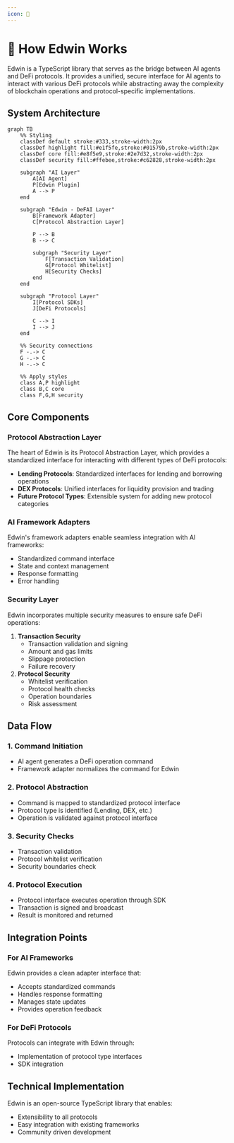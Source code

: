 ```yaml
---
icon: 🦉
---
```


# 🦉 How Edwin Works

Edwin is a TypeScript library that serves as the bridge between AI agents and DeFi protocols. It provides a unified, secure interface for AI agents to interact with various DeFi protocols while abstracting away the complexity of blockchain operations and protocol-specific implementations.

## System Architecture

```mermaid
graph TB
    %% Styling
    classDef default stroke:#333,stroke-width:2px
    classDef highlight fill:#e1f5fe,stroke:#01579b,stroke-width:2px
    classDef core fill:#e8f5e9,stroke:#2e7d32,stroke-width:2px
    classDef security fill:#ffebee,stroke:#c62828,stroke-width:2px

    subgraph "AI Layer"
        A[AI Agent]
        P[Edwin Plugin]
        A --> P
    end
    
    subgraph "Edwin - DeFAI Layer"
        B[Framework Adapter]
        C[Protocol Abstraction Layer]
        
        P --> B
        B --> C
        
        subgraph "Security Layer"
            F[Transaction Validation]
            G[Protocol Whitelist]
            H[Security Checks]
        end
    end
    
    subgraph "Protocol Layer"
        I[Protocol SDKs]
        J[DeFi Protocols]
        
        C --> I
        I --> J
    end
    
    %% Security connections
    F -.-> C
    G -.-> C
    H -.-> C

    %% Apply styles
    class A,P highlight
    class B,C core
    class F,G,H security
```

## Core Components

### Protocol Abstraction Layer

The heart of Edwin is its Protocol Abstraction Layer, which provides a standardized interface for interacting with different types of DeFi protocols:

* **Lending Protocols**: Standardized interfaces for lending and borrowing operations
* **DEX Protocols**: Unified interfaces for liquidity provision and trading
* **Future Protocol Types**: Extensible system for adding new protocol categories

### AI Framework Adapters

Edwin's framework adapters enable seamless integration with AI frameworks:

* Standardized command interface
* State and context management
* Response formatting
* Error handling

### Security Layer

Edwin incorporates multiple security measures to ensure safe DeFi operations:

1. **Transaction Security**
   * Transaction validation and signing
   * Amount and gas limits
   * Slippage protection
   * Failure recovery
2. **Protocol Security**
   * Whitelist verification
   * Protocol health checks
   * Operation boundaries
   * Risk assessment

## Data Flow

### 1. Command Initiation

* AI agent generates a DeFi operation command
* Framework adapter normalizes the command for Edwin

### 2. Protocol Abstraction

* Command is mapped to standardized protocol interface
* Protocol type is identified (Lending, DEX, etc.)
* Operation is validated against protocol interface

### 3. Security Checks

* Transaction validation
* Protocol whitelist verification
* Security boundaries check

### 4. Protocol Execution

* Protocol interface executes operation through SDK
* Transaction is signed and broadcast
* Result is monitored and returned

## Integration Points

### For AI Frameworks

Edwin provides a clean adapter interface that:

* Accepts standardized commands
* Handles response formatting
* Manages state updates
* Provides operation feedback

### For DeFi Protocols

Protocols can integrate with Edwin through:

* Implementation of protocol type interfaces
* SDK integration

## Technical Implementation

Edwin is an open-source TypeScript library that enables:

* Extensibility to all protocols
* Easy integration with existing frameworks
* Community driven development
